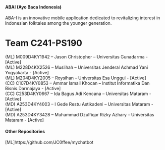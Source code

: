 #### ABAI (Ayo Baca Indonesia) 
ABA-I is an innovative mobile application dedicated to revitalizing interest in Indonesian folktales among the younger generation.


# Team C241-PS190 <br>

(ML) M009D4KY1942 – Jason Christopher – Universitas Gunadarma - [Active]<br>
(ML) M228D4KX2526 – Muslihah – Universitas Jenderal Achmad Yani Yogyakarta - [Active]<br>
(ML) M204D4KY2005 – Roysihan – Universitas Esa Unggul - [Active]<br>
(CC)  C107D4KY0853 – Ammar Ismail Khocan – Institut Informatika Dan Bisnis Darmajaya - [Active]<br>
(CC)  C253D4KY0667 – Ida Bagus Adi Kencana – Universitas Mataram - [Active]<br>
(MD) A253D4KY4003 – I Gede Restu Astikadeni – Universitas Mataram - [Active]<br>
(MD) A253D4KY3428 – Muhammad Dzulfiqar Rizky Azhary – Universitas Mataram - [Active]<br>

#### Other Repositories

<p>[ML]<a>https://github.com/JC0ffee/mychatbot</a></p>
